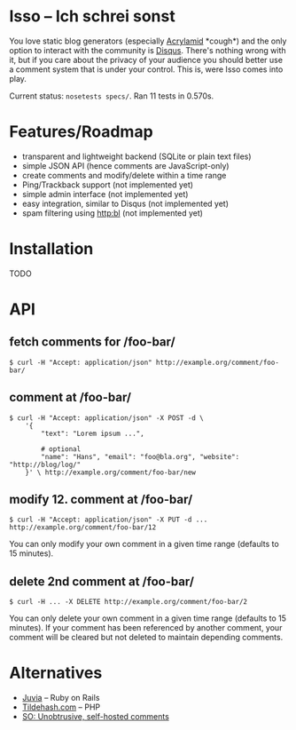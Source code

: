Isso – Ich schrei sonst
=======================

You love static blog generators (especially [Acrylamid][1] \*cough\*) and the only
option to interact with the community is [Disqus][2]. There's nothing wrong with
it, but if you care about the privacy of your audience you should better use
a comment system that is under your control. This is, were Isso comes into play.

[1]: https://github.com/posativ/acrylamid
[2]: http://disqus.com/

Current status: `nosetests specs/`. Ran 11 tests in 0.570s.

# Features/Roadmap

- transparent and lightweight backend (SQLite or plain text files)
- simple JSON API (hence comments are JavaScript-only)
- create comments and modify/delete within a time range
- Ping/Trackback support (not implemented yet)
- simple admin interface (not implemented yet)
- easy integration, similar to Disqus (not implemented yet)
- spam filtering using [http:bl](https://www.projecthoneypot.org/) (not implemented yet)

# Installation

TODO

# API

## fetch comments for /foo-bar/

    $ curl -H "Accept: application/json" http://example.org/comment/foo-bar/

## comment at /foo-bar/

    $ curl -H "Accept: application/json" -X POST -d \
        '{
            "text": "Lorem ipsum ...",

            # optional
            "name": "Hans", "email": "foo@bla.org", "website": "http://blog/log/"
        }' \ http://example.org/comment/foo-bar/new

## modify 12. comment at /foo-bar/

    $ curl -H "Accept: application/json" -X PUT -d ... http://example.org/comment/foo-bar/12

You can only modify your own comment in a given time range (defaults to 15 minutes).

## delete 2nd comment at /foo-bar/

    $ curl -H ... -X DELETE http://example.org/comment/foo-bar/2

You can only delete your own comment in a given time range (defaults to 15 minutes). If
your comment has been referenced by another comment, your comment will be cleared but not
deleted to maintain depending comments.

# Alternatives

- [Juvia](https://github.com/phusion/juvia) – Ruby on Rails
- [Tildehash.com](http://www.tildehash.com/?article=why-im-reinventing-disqus) – PHP
- [SO: Unobtrusive, self-hosted comments](http://stackoverflow.com/q/2053217)
